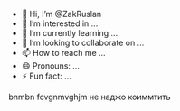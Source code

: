 - 👋 Hi, I’m @ZakRuslan
- 👀 I’m interested in ...
- 🌱 I’m currently learning ...
- 💞️ I’m looking to collaborate on ...
- 📫 How to reach me ...
- 😄 Pronouns: ...
- ⚡ Fun fact: ...

<!---
ZakRuslan/ZakRuslan is a ✨ special ✨ repository because its `README.md` (this file) appears on your GitHub profile.
You can click the Preview link to take a look at your changes.
--->
bnmbn
fcvgnmvghjm
не наджо коиммтить
